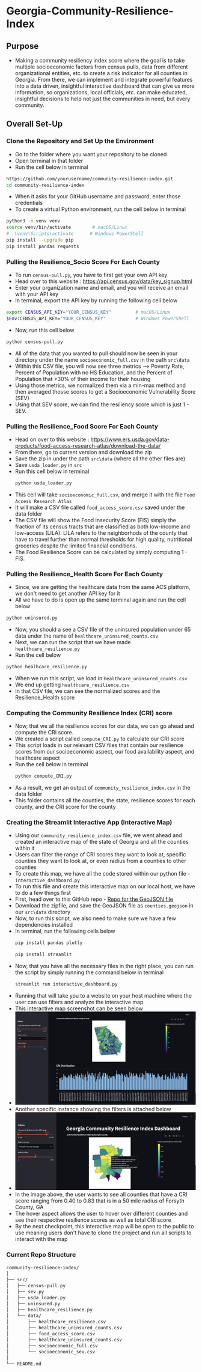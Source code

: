 # Georgia-Community-Resilience-Index
## Purpose 
- Making a community resiliency index score where the goal is to take multiple socioeconomic factors from census pulls, data from different organizational entities, etc. to create a risk indicator for all counties in Georgia. From there, we can implement and integrate powerful features into a data driven, insightful interactive dashboard that can give us more information, so organizations, local officials, etc. can make educated, insightful decisions to help not just the communities in need, but every community.

## Overall Set-Up

### Clone the Repository and Set Up the Environment
- Go to the folder where you want your repository to be cloned
- Open terminal in that folder
- Run the cell below in terminal
``` bash
https://github.com/yourusername/community-resilience-index.git
cd community-resilience-index
```
- When it asks for your GitHub username and password, enter those credentials
- To create a virtual Python environment, run the cell below in terminal
``` bash
python3 -m venv venv
source venv/bin/activate        # macOS/Linux
# .\venv\Scripts\activate      # Windows PowerShell
pip install --upgrade pip
pip install pandas requests
```
### Pulling the Resilience_Socio Score For Each County
- To run ```census-pull.py```, you have to first get your own API key
- Head over to this website : https://api.census.gov/data/key_signup.html
- Enter your organization name and email, and you will receive an email with your API key
- In terminal, export the API key by running the following cell below
``` bash
export CENSUS_API_KEY="YOUR_CENSUS_KEY"         # macOS/Linux
$Env:CENSUS_API_KEY="YOUR_CENSUS_KEY"           # Windows PowerShell
```
- Now, run this cell below
``` bash
python census-pull.py
```
- All of the data that you wanted to pull should now be seen in your directory under the name ```socioeconomic_full.csv``` in the path ```src\data```
- Within this CSV file, you will now see three metrics --> Poverty Rate, Percent of Population with no HS Education, and the Percent of Population that >30% of their income for their housing
- Using those metrics, we normalized them via a min-max method and then averaged thosse scores to get a Socioeconomic Vulnerability Score (SEV)
- Using that SEV score, we can find the resiliency score which is just 1 - SEV.

### Pulling the Resilience_Food Score For Each County
  - Head on over to this website : https://www.ers.usda.gov/data-products/food-access-research-atlas/download-the-data/
  - From there, go to current version and download the zip
  - Save the zip in under the path ```src\data``` (where all the other files are)
  - Save ```usda_loader.py``` in ```src```
  - Run this cell below in terminal
    ```bash
    python usda_loader.py
    ```
  - This cell will take ```socioeconomic_full.csv```, and merge it with the file ```Food Access Research Atlas```
  - It will make a CSV file called ```food_access_score.csv``` saved under the data folder
  - The CSV file will show the Food Insecurity Score (FIS) simply the fraction of its census tracts that are classified as both low-income and low-access (LILA). LILA refers to the neighborhods of the county that have to travel further than normal thresholds for high quality, nutritional groceries despite the limited financial conditions.
  - The Food Resilience Score can be calculated by simply computing 1 - FIS. 

### Pulling the Resilience_Health Score For Each County
- Since, we are getting the healthcare data from the same ACS platform, we don't need to get another API key for it
- All we have to do is open up the same terminal again and run the cell below
``` bash
python uninsured.py
```
- Now, you should a see a CSV file of the uninsured population under 65 data under the name of ```healthcare_uninsured_counts.csv```
- Next, we can run the script that we have made ```healthcare_resilience.py```
- Run the cell below
```bash
python healhcare_resilience.py
```
- When we run this script, we load in ``healthcare_uninsured_counts.csv``
- We end up getting ```healthcare_resilience.csv```
- In that CSV file, we can see the normalized scores and the Resilience_Health score

### Computing the Community Resilience Index (CRI) score
- Now, that we all the resilience scores for our data, we can go ahead and compute the CRI score.
- We created a script called ```compute_CRI.py``` to calculate our CRI score
- This script loads in our relevant CSV files that contain our resilience scores from our socioeconomic aspect, our food availability aspect, and healthcare aspect
- Run the cell below in terminal
  ```bash
  python compute_CRI.py
  ```
- As a result, we get an output of ```community_resilience_index.csv``` in the data folder
- This folder contains all the counties, the state, resilience scores for each county, and the CRI score for the county

### Creating the Streamlit Interactive App (Interactive Map)
- Using our ```community_resilience_index.csv``` file, we went ahead and created an interactive map of the state of Georgia and all the counties within it
- Users can filter the range of CRI scores they want to look at, specific counties they want to look at, or even radius from a counties to other counties
- To create this map, we have all the code stored within our python file - ```interactive_dashboard.py```
- To run this file and create this interactive map on our local host, we have to do a few things first
- First, head over to this GitHub repo - [Repo for the GeoJSON file](https://gist.github.com/sdwfrost/d1c73f91dd9d175998ed166eb216994a#file-counties-geojson)
- Download the zipfile, and save the GeoJSON file as ```counties.geojson``` in our ```src\data``` directory
- Now, to run this script, we also need to make sure we have a few dependencies installed
- In terminal, run the following cells below
  ``` bash
  pip install pandas plotly
  ```
  ``` bash
  pip install streamlit
  ```
- Now, that you have all the necessary files in the right place, you can run the script by simply running the command below in terminal
  ``` bash
  streamlit run interactive_dashboard.py
  ```
- Running that will take you to a website on your host machine where the user can use filters and analyze the interactive map
- This interactive map screenshot can be seen below
- ![Dashboard Screenshot](./src/FullDashboard.png)
- Another specific instance showing the filters is attached below
- ![Filters Example](./src/Specific.png)
- In the image above, the user wants to see all counties that have a CRI score ranging from 0.40 to 0.83 that is in a 50 mile radius of Forsyth County, GA
- The hover aspect allows the user to hover over different counties and see their respective resilience scores as well as total CRI score
- By the next checkpoint, this interactive map will be open to the public to use meaning users don't have to clone the project and run all scripts to interact with the map

### Current Repo Structure
```
community-resilience-index/
│
├── src/
│   ├── census-pull.py
│   ├── sev.py
│   ├── usda_loader.py
│   ├── uninsured.py
│   ├── healthcare_resilience.py
│   └── data/
│       ├── healthcare_resilience.csv
│       ├── healthcare_uninsured_counts.csv
│       ├── food_access_score.csv
│       ├── healthcare_uninsured_counts.csv
│       ├── socioeconomic_full.csv
│       └── socioeconomic_sev.csv
│
└── README.md
